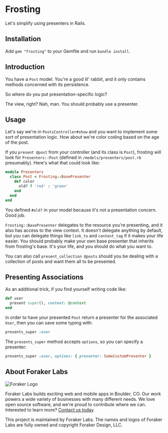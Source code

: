 # Frosting

Let's simplify using presenters in Rails.

## Installation

Add `gem "frosting"` to your Gemfile and run `bundle install`.

## Introduction

You have a `Post` model. You're a good lil' rabbit, and it only contains methods concerned with its persistence.

So where do you put presentation-specific logic?

The view, right? Nah, man. You should probably use a presenter.

## Usage

Let's say we're in `PostsController#show` and you want to implement some sort of presentation logic. How about we're color coding based on the age of the post.

If you `present @post` from your controller (and its class is `Post`), frosting will look for `Presenters::Post` (defined in `/models/presenters/post.rb` presumably). Here's what that could look like:

```ruby
module Presenters
  class Post < Frosting::BasePresenter
    def color
      old? ? 'red' : 'green'
    end
  end
end
```

You defined `#old?` in your model because it's not a presentation concern. Good job.

`Frosting::BasePresenter` delegates to the resource you're presenting, and it also has access to the view context. It doesn't delegate anything by default, but you can delegate things like `link_to` and `content_tag` if it makes your life easier. You should probably make your own base presenter that inherits from frosting's base. It's your life, and you should do what you want to.

You can also call `present_collection @posts` should you be dealing with a collection of posts and want them all to be presented.

## Presenting Associations

As an additional trick, if you find yourself writing code like:

```ruby
def user
  present super(), context: @context
end
```

in order to have your presented `Post` return a presenter for the associated `User`, then you can save some typing with:

```ruby
presents_super :user
```

The `presents_super` method accepts `options`, so you can specify a presenter:

```ruby
presents_super :user, options: { presenter: SomeCustomPresenter }
```

## About Foraker Labs

![Foraker Logo](http://assets.foraker.com/attribution_logo.png)

Foraker Labs builds exciting web and mobile apps in Boulder, CO. Our work powers a wide variety of businesses with many different needs. We love open source software, and we're proud to contribute where we can. Interested to learn more? [Contact us today](https://www.foraker.com/contact-us).

This project is maintained by Foraker Labs. The names and logos of Foraker Labs are fully owned and copyright Foraker Design, LLC.

